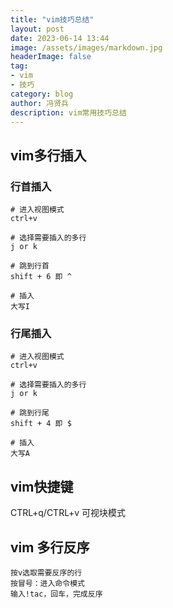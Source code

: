 ```yaml
---
title: "vim技巧总结"
layout: post
date: 2023-06-14 13:44
image: /assets/images/markdown.jpg
headerImage: false
tag:
- vim
- 技巧
category: blog
author: 冯贤兵
description: vim常用技巧总结
---
```




## vim多行插入
### 行首插入
```
# 进入视图模式
ctrl+v

# 选择需要插入的多行
j or k

# 跳到行首
shift + 6 即 ^

# 插入
大写I
```

### 行尾插入
```
# 进入视图模式
ctrl+v

# 选择需要插入的多行
j or k

# 跳到行尾
shift + 4 即 $

# 插入
大写A
```

## vim快捷键

CTRL+q/CTRL+v 可视块模式

## vim 多行反序

```
按v选取需要反序的行
按冒号：进入命令模式
输入!tac，回车，完成反序
```
